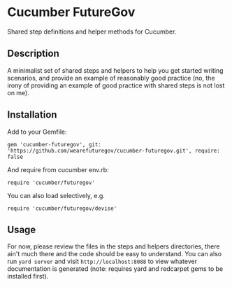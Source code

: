 # Cucumber FutureGov

Shared step definitions and helper methods for Cucumber.

## Description

A minimalist set of shared steps and helpers to help you get started writing
scenarios, and provide an example of reasonably good practice (no, the irony
of providing an example of good practice with shared steps is not lost on me).

## Installation

Add to your Gemfile:

    gem 'cucumber-futuregov', git: 'https://github.com/wearefuturegov/cucumber-futuregov.git', require: false

And require from cucumber env.rb:

    require 'cucumber/futuregov'

You can also load selectively, e.g.

    require 'cucumber/futuregov/devise'

## Usage

For now, please review the files in the steps and helpers directories, there
ain't much there and the code should be easy to understand. You can also run
`yard server` and visit `http://localhost:8088` to view whatever documentation
is generated (note: requires yard and redcarpet gems to be installed first).
